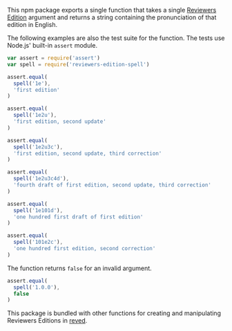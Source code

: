 This npm package exports a single function that takes a single
[Reviewers Edition][reved] argument and returns a string containing the
pronunciation of that edition in English.

[reved]: https://npmjs.com/packages/reviewers-edition-parse

The following examples are also the test suite for the function. The
tests use Node.js' built-in `assert` module.

```javascript
var assert = require('assert')
var spell = require('reviewers-edition-spell')

assert.equal(
  spell('1e'),
  'first edition'
)

assert.equal(
  spell('1e2u'),
  'first edition, second update'
)

assert.equal(
  spell('1e2u3c'),
  'first edition, second update, third correction'
)

assert.equal(
  spell('1e2u3c4d'),
  'fourth draft of first edition, second update, third correction'
)

assert.equal(
  spell('1e101d'),
  'one hundred first draft of first edition'
)

assert.equal(
  spell('101e2c'),
  'one hundred first edition, second correction'
)
```

The function returns `false` for an invalid argument.

```javascript
assert.equal(
  spell('1.0.0'),
  false
)
```

This package is bundled with other functions for
creating and manipulating Reviewers Editions in
[reved](https://www.npmjs.com/packages/reved).
